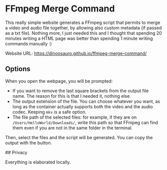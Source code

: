 # FFmpeg Merge Command

This really simple website generates a FFmpeg script that permits to merge a
video and audio file together, by allowing also custom metadata (if passed as a
txt file). Nothing more, I just needed this and I thought that spending 20
minutes writing a HTML page was better than spending 1 minute writing commands
manually :)

Website URL: https://dinoosauro.github.io/ffmpeg-merge-command/

## Options

When you open the webpage, you will be prompted:

- If you want to remove the last square brackets from the output file name. The
  reason for this is that I needed it, nothing else.
- The output extension of the file. You can choose whatever you want, as long as
  the container actually supports both the video and the audio codec. Keeping
  `mkv` is a safe option.
- The file path of the selected files: for example, if they are on
  `/Users/HelloWorld/Downloads/`, write this path so that FFmpeg can find them
  even if you are not in the same folder in the terminal.

Then, select the files and the script will be generated. You can copy the output
with the button.

## Privacy

Everything is elaborated locally.
